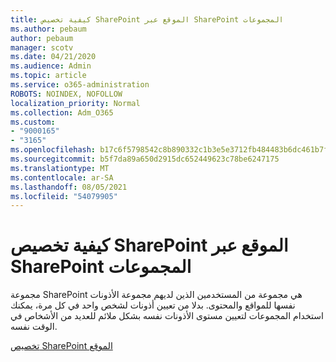 ```yaml
---
title: كيفية تخصيص SharePoint الموقع عبر SharePoint المجموعات
ms.author: pebaum
author: pebaum
manager: scotv
ms.date: 04/21/2020
ms.audience: Admin
ms.topic: article
ms.service: o365-administration
ROBOTS: NOINDEX, NOFOLLOW
localization_priority: Normal
ms.collection: Adm_O365
ms.custom:
- "9000165"
- "3165"
ms.openlocfilehash: b17c6f5798542c8b890332c1b3e5e3712fb484483b6dc461b7fa9fbcc757106d
ms.sourcegitcommit: b5f7da89a650d2915dc652449623c78be6247175
ms.translationtype: MT
ms.contentlocale: ar-SA
ms.lasthandoff: 08/05/2021
ms.locfileid: "54079905"
---
```

# <a name="how-to-customize-sharepoint-site-permissions-via-sharepoint-groups"></a>كيفية تخصيص SharePoint الموقع عبر SharePoint المجموعات 

مجموعة SharePoint هي مجموعة من المستخدمين الذين لديهم مجموعة الأذونات نفسها للمواقع والمحتوى. بدلا من تعيين أذونات لشخص واحد في كل مرة، يمكنك استخدام المجموعات لتعيين مستوى الأذونات نفسه بشكل ملائم للعديد من الأشخاص في الوقت نفسه.

[تخصيص SharePoint الموقع](https://docs.microsoft.com/sharepoint/customize-sharepoint-site-permissions)
